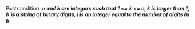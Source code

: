 Postcondition: ***n and k are integers such that 1 <= k <= n, k is larger than 1, b is a string of binary digits, l is an integer equal to the number of digits in b***